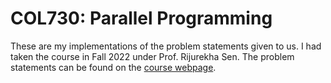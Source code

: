 # COL730: Parallel Programming

These are my implementations of the problem statements given to us.
I had taken the course in Fall 2022 under Prof. Rijurekha Sen. 
The problem statements can be found on the [course webpage](https://www.cse.iitd.ac.in/~rijurekha/col730_2022.html).

